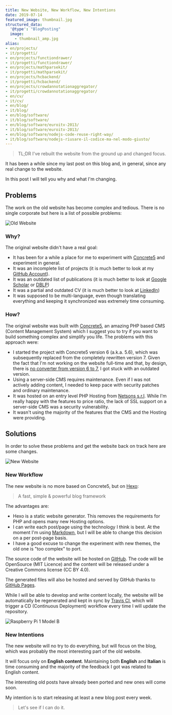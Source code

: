 ```yaml
---
title: New Website, New Workflow, New Intentions
date: 2019-07-14
featured_image: thumbnail.jpg
structured_data:
  '@type': "BlogPosting"
  image:
    - thumbnail_amp.jpg
alias:
- en/projects/
- it/progetti/
- en/projects/functiondrawer/
- it/progetti/functiondrawer/
- en/projects/mathparsekit/
- it/progetti/mathparsekit/
- en/projects/hcbackend/
- it/progetti/hcbackend/
- en/projects/crowdannotationaggregator/
- it/progetti/crowdannotationaggregator/
- en/cv/
- it/cv/
- en/blog/
- it/blog/
- en/blog/software/
- it/blog/software/
- en/blog/software/euroitv-2013/
- it/blog/software/euroitv-2013/
- en/blog/software/nodejs-code-reuse-right-way/
- it/blog/software/nodejs-riusare-il-codice-ma-nel-modo-giusto/
---
```


> TL;DR I've rebuilt the website from the ground up and changed focus.

It has been a while since my last post on this blog and, in general, since any real change to the website.

In this post I will tell you why and what I'm changing.

## Problems
The work on the old website has become complex and tedious. There is no single corporate but here is a list of possible problems:

![Old Website][url-old-website-image-file]

### Why?
The original website didn't have a real goal:
- It has been for a while a place for me to experiment with [Concrete5][concrete5-website-url] and experiment in general.
- It was an incomplete list of projects (it is much better to look at my [GitHub Account][github-account-url]).
- It was an outdated list of publications (it is much better to look at [Google Scholar][google-scholar-author-url] or [DBLP][dblp-author-url])
- It was a partial and outdated CV (it is much better to look at [LinkedIn][linkedin-profile-url])
- It was supposed to be multi-language, even though translating everything and keeping it synchronized was extremely time consuming.

### How?
The original website was built with [Concrete5][concrete5-website-url], an amazing PHP based CMS (Content Management System) which I suggest you to try if you want to build something complex and simplify you life.
The problems with this approach were:
- I started the project with Concrete5 version 6 (a.k.a. 5.6), which was subsequently replaced from the completely rewritten version 7.
  Given the fact that I'm not working on the website full-time and that, by design, there is [no converter from version 6 to 7][concrete5-eol-url], I got stuck with an outdated version.
- Using a server-side CMS requires maintenance.
  Even if I was not actively adding content, I needed to keep pace with security patches and ordinary maintenance.
- It was hosted on an entry level PHP Hosting from [Netsons s.r.l][netsons-website-url].
  While I'm really happy with the features to price ratio, the lack of SSL support on a server-side CMS was a security vulnerability.
- It wasn't using the majority of the features that the CMS and the Hosting were providing.

## Solutions
In order to solve these problems and get the website back on track here are some changes.

![New Website][url-new-website-image-file]

### New Workflow
The new website is no more based on Concrete5, but on [Hexo][hexo-website-url]:

> A fast, simple & powerful blog framework

The advantages are:
- Hexo is a static website generator.
  This removes the requirements for PHP and opens many new Hosting options.
- I can write each post/page using the technology I think is best.
  At the moment I'm using [Markdown][markdown-website-url], but I will be able to change this decision on a per post-page basis.
- I have a good excuse to change the experiment with new themes, the old one is "too complex" to port.

The source code of the website will be hosted on [GitHub][website-repository-url].
The code will be OpenSource (MIT Licence) and the content will be released under a Creative Commons license (CC BY 4.0).

The generated files will also be hosted and served by GitHub thanks to [GitHub Pages][github-pages-url].

While I will be able to develop and write content locally, the website will be automatically be regenerated and kept in sync by [Travis CI][travisci-website-url], which will trigger a CD (Continuous Deployment) workflow every time I will update the repository.

![Raspberry Pi 1 Model B][url-continuous-deployment-image-file]

### New Intentions
The new website will no try to do everything, but will focus on the blog, which was probably the most interesting part of the old website.

It will focus only on __English content__. Maintaining both __English__ and __Italian__ is time consuming and the majority of the feedback I got was related to English content.

The interesting old posts have already been ported and new ones will come soon.

My intention is to start releasing at least a new blog post every week.

> Let's see if I can do it.

[concrete5-website-url]: https://www.concrete5.org/
[github-account-url]: https://github.com/B3rn475
[google-scholar-author-url]: https://scholar.google.pt/citations?user=Pt83gAMAAAAJ
[dblp-author-url]: https://dblp.org/pers/hd/b/Bernaschina:Carlo
[linkedin-profile-url]: https://linkedin.com/in/b3rn475
[concrete5-eol-url]: https://www.concrete5.org/about/blog/community-blog/official-end-life-concrete5-version-6x
[netsons-website-url]: https://www.netsons.com/
[hexo-website-url]: https://hexo.io
[markdown-website-url]: https://daringfireball.net/projects/markdown/
[website-repository-url]: https://github.com/B3rn475/www.bernaschina.com
[github-pages-url]: https://pages.github.com/
[travisci-website-url]: https://travis-ci.org/
[url-old-website-image-file]: ./old-website.jpg
[url-new-website-image-file]: ./new-website.jpg
[url-continuous-deployment-image-file]: ./continuous-deployment.jpg
